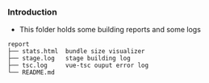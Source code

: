 ### Introduction

- This folder holds some building reports and some logs

```
report
├── stats.html  bundle size visualizer
├── stage.log   stage building log
├── tsc.log     vue-tsc ouput error log
└── README.md
```
